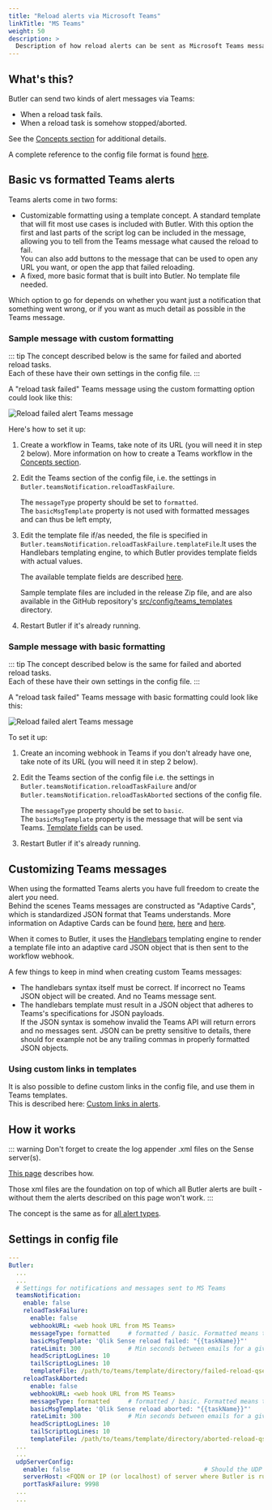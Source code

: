 ```yaml
---
title: "Reload alerts via Microsoft Teams"
linkTitle: "MS Teams"
weight: 50
description: >
  Description of how reload alerts can be sent as Microsoft Teams messages.
---
```


## What's this?

Butler can send two kinds of alert messages via Teams:

- When a reload task fails.
- When a reload task is somehow stopped/aborted.

See the [Concepts section](/docs/concepts/setting-up-teams-webhooks/) for additional details.

A complete reference to the config file format is found [here](/docs/reference/config-file/).

## Basic vs formatted Teams alerts

Teams alerts come in two forms:

- Customizable formatting using a template concept. A standard template that will fit most use cases is included with Butler. With this option the first and last parts of the script log can be included in the message, allowing you to tell from the Teams message what caused the reload to fail.  
  You can also add buttons to the message that can be used to open any URL you want, or open the app that failed reloading.
- A fixed, more basic format that is built into Butler. No template file needed.

Which option to go for depends on whether you want just a notification that something went wrong, or if you want as much detail as possible in the Teams message.

### Sample message with custom formatting

::: tip
The concept described below is the same for failed and aborted reload tasks.  
Each of these have their own settings in the config file.
:::

A "reload task failed" Teams message using the custom formatting option could look like this:

![Reload failed alert Teams message](/img/failed-reload-teams-formatted_1.png "Reload failed alert Teams message")

Here's how to set it up:

1. Create a workflow in Teams, take note of its URL (you will need it in step 2 below). More information on how to create a Teams workflow in the [Concepts section](/docs/concepts/setting-up-teams-webhooks/).
2. Edit the Teams section of the config file, i.e. the settings in `Butler.teamsNotification.reloadTaskFailure`.

   The `messageType` property should be set to `formatted`.  
   The `basicMsgTemplate` property is not used with formatted messages and can thus be left empty,

3. Edit the template file if/as needed, the file is specified in `Butler.teamsNotification.reloadTaskFailure.templateFile`.It uses the Handlebars templating engine, to which Butler provides template fields with actual values.

   The available template fields are described [here](/docs/reference/alert-template-fields/).

   Sample template files are included in the release Zip file, and are also available in the GitHub repository's [src/config/teams_templates](https://github.com/ptarmiganlabs/butler/tree/master/src/config/teams_templates) directory.

4. Restart Butler if it's already running.

### Sample message with basic formatting

::: tip
The concept described below is the same for failed and aborted reload tasks.  
Each of these have their own settings in the config file.
:::

A "reload task failed" Teams message with basic formatting could look like this:

![Reload failed alert Teams message](/img/failed-reload-teams-basic_1.png "Reload failed alert Teams message")

To set it up:

1. Create an incoming webhook in Teams if you don't already have one, take note of its URL (you will need it in step 2 below).
2. Edit the Teams section of the config file i.e. the settings in `Butler.teamsNotification.reloadTaskFailure` and/or `Butler.teamsNotification.reloadTaskAborted` sections of the config file.

   The `messageType` property should be set to `basic`.  
   The `basicMsgTemplate` property is the message that will be sent via Teams. [Template fields](/docs/reference/alert-template-fields/) can be used.

3. Restart Butler if it's already running.

## Customizing Teams messages

When using the formatted Teams alerts you have full freedom to create the alert _you_ need.  
Behind the scenes Teams messages are constructed as "Adaptive Cards", which is standardized JSON format that Teams understands.
More information on Adaptive Cards can be found [here](https://learn.microsoft.com/en-us/power-automate/overview-adaptive-cards), [here](https://adaptivecards.io) and [here](https://learn.microsoft.com/en-us/microsoftteams/platform/task-modules-and-cards/cards/design-effective-cards?tabs=design).

When it comes to Butler, it uses the [Handlebars](https://handlebarsjs.com/) templating engine to render a template file into an adaptive card JSON object that is then sent to the workflow webhook.

A few things to keep in mind when creating custom Teams messages:

- The handlebars syntax itself must be correct. If incorrect no Teams JSON object will be created. And no Teams message sent.
- The handlebars template must result in a JSON object that adheres to Teams's specifications for JSON payloads.  
  If the JSON syntax is somehow invalid the Teams API will return errors and no messages sent. JSON can be pretty sensitive to details, there should for example not be any trailing commas in properly formatted JSON objects.

### Using custom links in templates

It is also possible to define custom links in the config file, and use them in Teams templates.  
This is described here: [Custom links in alerts](/docs/concepts/custom-links-in-alerts/).

## How it works

::: warning
Don't forget to create the log appender .xml files on the Sense server(s).

[This page](/docs/getting-started/setup/reload-alerts/client-managed/#adding-a-log-appender) describes how.

Those xml files are the foundation on top of which all Butler alerts are built - without them the alerts described on this page won't work.
:::

The concept is the same as for [all alert types](/docs/getting-started/setup/reload-alerts/#how-it-works).

## Settings in config file

```yaml
---
Butler:
  ...
  ...
  # Settings for notifications and messages sent to MS Teams
  teamsNotification:
    enable: false
    reloadTaskFailure:
      enable: false
      webhookURL: <web hook URL from MS Teams>
      messageType: formatted     # formatted / basic. Formatted means that template file below will be used to create the message.
      basicMsgTemplate: 'Qlik Sense reload failed: "{{taskName}}"'      # Only needed if message type = basic
      rateLimit: 300             # Min seconds between emails for a given taskID. Defaults to 5 minutes.
      headScriptLogLines: 10
      tailScriptLogLines: 10
      templateFile: /path/to/teams/template/directory/failed-reload-qseow.handlebars
    reloadTaskAborted:
      enable: false
      webhookURL: <web hook URL from MS Teams>
      messageType: formatted     # formatted / basic. Formatted means that template file below will be used to create the message.
      basicMsgTemplate: 'Qlik Sense reload aborted: "{{taskName}}"'       # Only needed if message type = basic
      rateLimit: 300             # Min seconds between emails for a given taskID. Defaults to 5 minutes.
      headScriptLogLines: 10
      tailScriptLogLines: 10
      templateFile: /path/to/teams/template/directory/aborted-reload-qseow.handlebars
  ...
  ...
  udpServerConfig:
    enable: false                                     # Should the UDP server responsible for receving task failure and session events be started? true/false
    serverHost: <FQDN or IP (or localhost) of server where Butler is running>
    portTaskFailure: 9998
  ...
  ...
```
